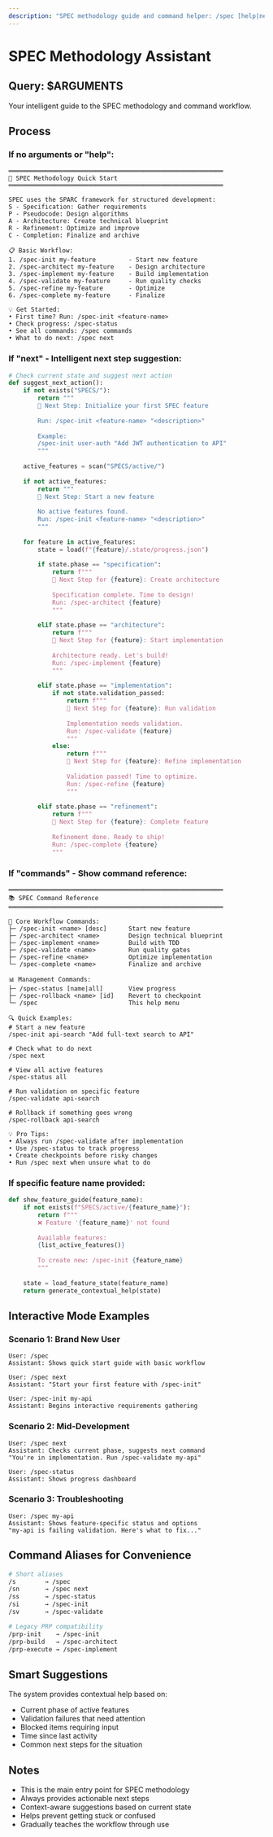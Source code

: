 ```yaml
---
description: "SPEC methodology guide and command helper: /spec [help|next|commands]"
---
```


# SPEC Methodology Assistant

## Query: $ARGUMENTS

Your intelligent guide to the SPEC methodology and command workflow.

## Process

### If no arguments or "help":
```
═══════════════════════════════════════════════════════════
🚀 SPEC Methodology Quick Start
═══════════════════════════════════════════════════════════

SPEC uses the SPARC framework for structured development:
S - Specification: Gather requirements
P - Pseudocode: Design algorithms  
A - Architecture: Create technical blueprint
R - Refinement: Optimize and improve
C - Completion: Finalize and archive

📋 Basic Workflow:
1. /spec-init my-feature         - Start new feature
2. /spec-architect my-feature    - Design architecture
3. /spec-implement my-feature    - Build implementation
4. /spec-validate my-feature     - Run quality checks
5. /spec-refine my-feature       - Optimize
6. /spec-complete my-feature     - Finalize

💡 Get Started:
• First time? Run: /spec-init <feature-name>
• Check progress: /spec-status
• See all commands: /spec commands
• What to do next: /spec next
```

### If "next" - Intelligent next step suggestion:
```python
# Check current state and suggest next action
def suggest_next_action():
    if not exists("SPECS/"):
        return """
        🎯 Next Step: Initialize your first SPEC feature
        
        Run: /spec-init <feature-name> "<description>"
        
        Example:
        /spec-init user-auth "Add JWT authentication to API"
        """
    
    active_features = scan("SPECS/active/")
    
    if not active_features:
        return """
        🎯 Next Step: Start a new feature
        
        No active features found.
        Run: /spec-init <feature-name> "<description>"
        """
    
    for feature in active_features:
        state = load(f"{feature}/.state/progress.json")
        
        if state.phase == "specification":
            return f"""
            🎯 Next Step for {feature}: Create architecture
            
            Specification complete. Time to design!
            Run: /spec-architect {feature}
            """
        
        elif state.phase == "architecture":
            return f"""
            🎯 Next Step for {feature}: Start implementation
            
            Architecture ready. Let's build!
            Run: /spec-implement {feature}
            """
        
        elif state.phase == "implementation":
            if not state.validation_passed:
                return f"""
                🎯 Next Step for {feature}: Run validation
                
                Implementation needs validation.
                Run: /spec-validate {feature}
                """
            else:
                return f"""
                🎯 Next Step for {feature}: Refine implementation
                
                Validation passed! Time to optimize.
                Run: /spec-refine {feature}
                """
        
        elif state.phase == "refinement":
            return f"""
            🎯 Next Step for {feature}: Complete feature
            
            Refinement done. Ready to ship!
            Run: /spec-complete {feature}
            """
```

### If "commands" - Show command reference:
```
═══════════════════════════════════════════════════════════
📚 SPEC Command Reference
═══════════════════════════════════════════════════════════

🚀 Core Workflow Commands:
├─ /spec-init <name> [desc]      Start new feature
├─ /spec-architect <name>        Design technical blueprint
├─ /spec-implement <name>        Build with TDD
├─ /spec-validate <name>         Run quality gates
├─ /spec-refine <name>           Optimize implementation
└─ /spec-complete <name>         Finalize and archive

📊 Management Commands:
├─ /spec-status [name|all]       View progress
├─ /spec-rollback <name> [id]    Revert to checkpoint
└─ /spec                         This help menu

🔍 Quick Examples:
# Start a new feature
/spec-init api-search "Add full-text search to API"

# Check what to do next
/spec next

# View all active features
/spec-status all

# Run validation on specific feature
/spec-validate api-search

# Rollback if something goes wrong
/spec-rollback api-search

💡 Pro Tips:
• Always run /spec-validate after implementation
• Use /spec-status to track progress
• Create checkpoints before risky changes
• Run /spec next when unsure what to do
```

### If specific feature name provided:
```python
def show_feature_guide(feature_name):
    if not exists(f"SPECS/active/{feature_name}"):
        return f"""
        ❌ Feature '{feature_name}' not found
        
        Available features:
        {list_active_features()}
        
        To create new: /spec-init {feature_name}
        """
    
    state = load_feature_state(feature_name)
    return generate_contextual_help(state)
```

## Interactive Mode Examples

### Scenario 1: Brand New User
```
User: /spec
Assistant: Shows quick start guide with basic workflow

User: /spec next
Assistant: "Start your first feature with /spec-init"

User: /spec-init my-api
Assistant: Begins interactive requirements gathering
```

### Scenario 2: Mid-Development
```
User: /spec next
Assistant: Checks current phase, suggests next command
"You're in implementation. Run /spec-validate my-api"

User: /spec-status
Assistant: Shows progress dashboard
```

### Scenario 3: Troubleshooting
```
User: /spec my-api
Assistant: Shows feature-specific status and options
"my-api is failing validation. Here's what to fix..."
```

## Command Aliases for Convenience

```bash
# Short aliases
/s        → /spec
/sn       → /spec next
/ss       → /spec-status
/si       → /spec-init
/sv       → /spec-validate

# Legacy PRP compatibility
/prp-init    → /spec-init
/prp-build   → /spec-architect
/prp-execute → /spec-implement
```

## Smart Suggestions

The system provides contextual help based on:
- Current phase of active features
- Validation failures that need attention
- Blocked items requiring input
- Time since last activity
- Common next steps for the situation

## Notes
- This is the main entry point for SPEC methodology
- Always provides actionable next steps
- Context-aware suggestions based on current state
- Helps prevent getting stuck or confused
- Gradually teaches the workflow through use